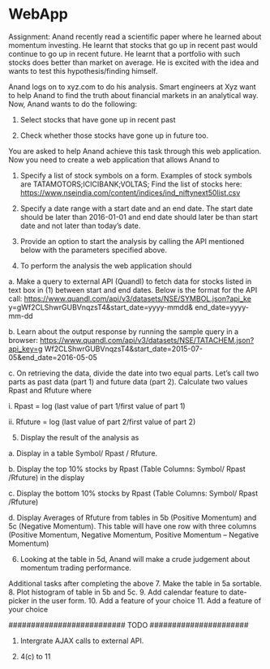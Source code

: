 # WebApp
Assignment:
Anand recently read a scientific paper where he learned about momentum
investing. He learnt that stocks that go up in recent past would continue to go up in
recent future. He learnt that a portfolio with such stocks does better than market on
average. He is excited with the idea and wants to test this hypothesis/finding
himself.

Anand logs on to xyz.com to do his analysis. Smart engineers at Xyz
want to help Anand to find the truth about financial markets in an analytical way.
Now, Anand wants to do the following:
1. Select stocks that have gone up in recent past

2. Check whether those stocks have gone up in future too.

You are asked to help Anand achieve this task through this web application.
Now you need to create a web application that allows Anand to

1. Specify a list of stock symbols on a form. Examples of stock symbols are
TATAMOTORS;ICICIBANK;VOLTAS;
Find the list of stocks here:
https://www.nseindia.com/content/indices/ind_niftynext50list.csv

2. Specify a date range with a start date and an end date. The start date should
be later than 2016-01-01 and end date should later be than start date and not
later than today’s date.

3. Provide an option to start the analysis by calling the API mentioned below
with the parameters specified above.

4. To perform the analysis the web application should

a. Make a query to external API (Quandl) to fetch data for stocks listed in
text box in (1) between start and end dates. Below is the format for
the API call:
https://www.quandl.com/api/v3/datasets/NSE/SYMBOL.json?api_ke
y=gWf2CLShwrGUBVnqzsT4&start_date=yyyy-mmdd&
end_date=yyyy-mm-dd

b. Learn about the output response by running the sample query in a
browser:
https://www.quandl.com/api/v3/datasets/NSE/TATACHEM.json?api_key=g
Wf2CLShwrGUBVnqzsT4&start_date=2015-07-05&end_date=2016-05-05

c. On retrieving the data, divide the date into two equal parts. Let’s call
two parts as past data (part 1) and future data (part 2). Calculate two
values Rpast and Rfuture where

i. Rpast = log (last value of part 1/first value of part 1)

ii. Rfuture = log (last value of part 2/first value of part 2)

5. Display the result of the analysis as

a. Display in a table Symbol/ Rpast / Rfuture.

b. Display the top 10% stocks by Rpast (Table Columns: Symbol/ Rpast
/Rfuture) in the display

c. Display the bottom 10% stocks by Rpast (Table Columns: Symbol/ Rpast
/Rfuture)

d. Display Averages of Rfuture from tables in 5b (Positive Momentum) and
5c (Negative Momentum). This table will have one row with three
columns (Positive Momentum, Negative Momentum, Positive
Momentum – Negative Momentum)

6. Looking at the table in 5d, Anand will make a crude judgement about
momentum trading performance.


Additional tasks after completing the above
7. Make the table in 5a sortable.
8. Plot histogram of table in 5b and 5c.
9. Add calendar feature to date-picker in the user form.
10. Add a feature of your choice
11. Add a feature of your choice

##########################  TODO ######################

1. Intergrate AJAX calls to external API.

2. 4(c) to 11

